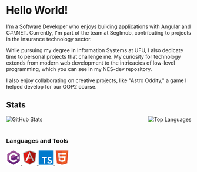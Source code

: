 # Hello World!

I'm a Software Developer who enjoys building applications with Angular and C#/.NET. Currently, I'm part of the team at SegImob, contributing to projects in the insurance technology sector.

While pursuing my degree in Information Systems at UFU, I also dedicate time to personal projects that challenge me. My curiosity for technology extends from modern web development to the intricacies of low-level programming, which you can see in my NES-dev repository.

I also enjoy collaborating on creative projects, like "Astro Oddity," a game I helped develop for our OOP2 course.

## Stats

<div>
  <img src="https://github-readme-stats.vercel.app/api?username=roddrigoqueiroz&show_icons=true&theme=gotham&hide_border=true&rank_icon=github" alt="GitHub Stats">
  <img align="right" src="https://github-readme-stats.vercel.app/api/top-langs/?username=roddrigoqueiroz&layout=compact&theme=gotham&hide_border=true" alt="Top Languages">
</div>

<br>

### Languages and Tools

<a href="https://learn.microsoft.com/en-us/dotnet/csharp/" target="_blank" rel="noreferrer">
  <img src="https://raw.githubusercontent.com/devicons/devicon/master/icons/csharp/csharp-original.svg" alt="C#" width="40" height="40">
</a>
<a href="https://angular.io" target="_blank" rel="noreferrer">
  <img src="https://raw.githubusercontent.com/devicons/devicon/master/icons/angularjs/angularjs-original.svg" alt="Angular" width="40" height="40">
</a>
<a href="https://www.typescriptlang.org/" target="_blank" rel="noreferrer">
  <img src="https://raw.githubusercontent.com/devicons/devicon/master/icons/typescript/typescript-original.svg" alt="TypeScript" width="40" height="40">
</a>
<a href="https://www.w3.org/html/" target="_blank" rel="noreferrer">
  <img src="https://raw.githubusercontent.com/devicons/devicon/master/icons/html5/html5-original.svg" alt="HTML5" width="40" height="40">
</a>
